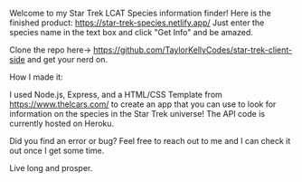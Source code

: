 Welcome to my Star Trek LCAT Species information finder! 
Here is the finished product: https://star-trek-species.netlify.app/
Just enter the species name in the text box and click "Get Info" and be amazed.


Clone the repo here-> https://github.com/TaylorKellyCodes/star-trek-client-side and get your nerd on. 

How I made it:

I used Node.js, Express, and a HTML/CSS Template from https://www.thelcars.com/ to create an app that you can use to look for information on the species in the Star Trek universe! The API code is currently hosted on Heroku.

Did you find an error or bug? Feel free to reach out to me and I can check it out once I get some time.

Live long and prosper.
